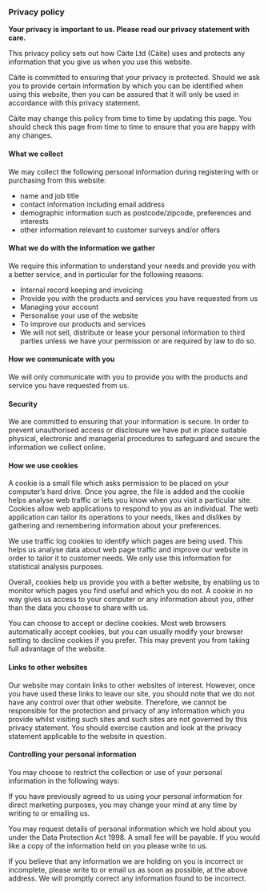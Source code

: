 ### Privacy policy
**Your privacy is important to us. Please read our privacy statement with care.**

This privacy policy sets out how Càite Ltd (Càite) uses and protects any information that you give us when you use this website.

Càite is committed to ensuring that your privacy is protected. Should we ask you to provide certain information by which you can be identified when using this website, then you can be assured that it will only be used in accordance with this privacy statement.

Càite may change this policy from time to time by updating this page. You should check this page from time to time to ensure that you are happy with any changes.

#### What we collect

We may collect the following personal information during registering with or purchasing from this website:

* name and job title
* contact information including email address
* demographic information such as postcode/zipcode, preferences and interests
* other information relevant to customer surveys and/or offers

#### What we do with the information we gather

We require this information to understand your needs and provide you with a better service, and in particular for the following reasons:

* Internal record keeping and invoicing
* Provide you with the products and services you have requested from us
* Managing your account
* Personalise your use of the website
* To improve our products and services
* We will not sell, distribute or lease your personal information to third parties unless we have your permission or are required by law to do so.

#### How we communicate with you

We will only communicate with you to provide you with the products and service you have requested from us.

#### Security

We are committed to ensuring that your information is secure. In order to prevent unauthorised access or disclosure we have put in place suitable physical, electronic and managerial procedures to safeguard and secure the information we collect online.

#### How we use cookies

A cookie is a small file which asks permission to be placed on your computer’s hard drive. Once you agree, the file is added and the cookie helps analyse web traffic or lets you know when you visit a particular site. Cookies allow web applications to respond to you as an individual. The web application can tailor its operations to your needs, likes and dislikes by gathering and remembering information about your preferences.

We use traffic log cookies to identify which pages are being used. This helps us analyse data about web page traffic and improve our website in order to tailor it to customer needs. We only use this information for statistical analysis purposes.

Overall, cookies help us provide you with a better website, by enabling us to monitor which pages you find useful and which you do not. A cookie in no way gives us access to your computer or any information about you, other than the data you choose to share with us.

You can choose to accept or decline cookies. Most web browsers automatically accept cookies, but you can usually modify your browser setting to decline cookies if you prefer. This may prevent you from taking full advantage of the website.

#### Links to other websites

Our website may contain links to other websites of interest. However, once you have used these links to leave our site, you should note that we do not have any control over that other website. Therefore, we cannot be responsible for the protection and privacy of any information which you provide whilst visiting such sites and such sites are not governed by this privacy statement. You should exercise caution and look at the privacy statement applicable to the website in question.

#### Controlling your personal information

You may choose to restrict the collection or use of your personal information in the following ways:

If you have previously agreed to us using your personal information for direct marketing purposes, you may change your mind at any time by writing to or emailing us.

You may request details of personal information which we hold about you under the Data Protection Act 1998. A small fee will be payable. If you would like a copy of the information held on you please write to us.

If you believe that any information we are holding on you is incorrect or incomplete, please write to or email us as soon as possible, at the above address. We will promptly correct any information found to be incorrect.